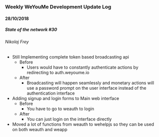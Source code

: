 ### Weekly WeYouMe Development Update Log

#### 28/10/2018 
##### State of the network #30

###### Nikolaj Frey
* Still Implementing complete token based broadcasting api
	* Before
		* Users would have to constantly authenticate actions by redirecting to auth.weyoume.io
	* After
		* Broadcasting will happen seamlessly and monetary actions will use a password prompt on the user interface instead of the authentication interface 
* Adding signup and login forms to Main web interface
	* Before
		* You have to go to weauth to login
	* After
		* You can just login on the interface directly
* Moved a lot of functions from weauth to wehelpjs so they can be used on both weauth and weapp